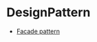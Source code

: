 # DesignPattern
- [Facade pattern](https://www.notion.so/statios/Facade-pattern-b338339f26194bf682eace9ee549decc)
